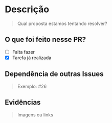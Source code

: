 # Descrição

> Qual proposta estamos tentando resolver?

## O que foi feito nesse PR?

- [ ] Falta fazer
- [x] Tarefa já realizada

## Dependência de outras Issues

> Exemplo: #26

## Evidências

> Imagens ou links
